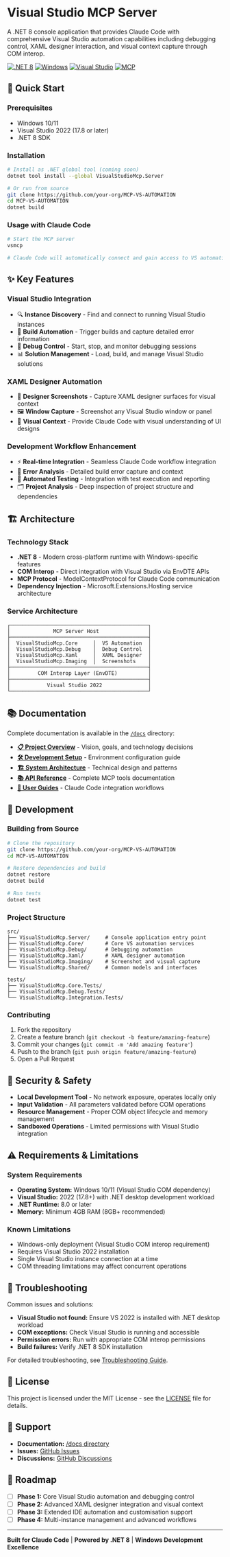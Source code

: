 # Visual Studio MCP Server

A .NET 8 console application that provides Claude Code with comprehensive Visual Studio automation capabilities including debugging control, XAML designer interaction, and visual context capture through COM interop.

[![.NET 8](https://img.shields.io/badge/.NET-8.0-blue.svg)](https://dotnet.microsoft.com/download/dotnet/8.0)
[![Windows](https://img.shields.io/badge/OS-Windows-blue.svg)](https://www.microsoft.com/windows)
[![Visual Studio](https://img.shields.io/badge/VS-2022-purple.svg)](https://visualstudio.microsoft.com/vs/)
[![MCP](https://img.shields.io/badge/MCP-0.3.0--preview.3-green.svg)](https://github.com/modelcontextprotocol)

## 🚀 Quick Start

### Prerequisites
- Windows 10/11
- Visual Studio 2022 (17.8 or later)
- .NET 8 SDK

### Installation
```bash
# Install as .NET global tool (coming soon)
dotnet tool install --global VisualStudioMcp.Server

# Or run from source
git clone https://github.com/your-org/MCP-VS-AUTOMATION
cd MCP-VS-AUTOMATION
dotnet build
```

### Usage with Claude Code
```bash
# Start the MCP server
vsmcp

# Claude Code will automatically connect and gain access to VS automation tools
```

## ✨ Key Features

### Visual Studio Integration
- 🔍 **Instance Discovery** - Find and connect to running Visual Studio instances
- 🔨 **Build Automation** - Trigger builds and capture detailed error information
- 🐛 **Debug Control** - Start, stop, and monitor debugging sessions
- 📊 **Solution Management** - Load, build, and manage Visual Studio solutions

### XAML Designer Automation
- 📸 **Designer Screenshots** - Capture XAML designer surfaces for visual context
- 🖼️ **Window Capture** - Screenshot any Visual Studio window or panel
- 🎨 **Visual Context** - Provide Claude Code with visual understanding of UI designs

### Development Workflow Enhancement  
- ⚡ **Real-time Integration** - Seamless Claude Code workflow integration
- 📝 **Error Analysis** - Detailed build error capture and context
- 🔄 **Automated Testing** - Integration with test execution and reporting
- 🗂️ **Project Analysis** - Deep inspection of project structure and dependencies

## 🏗️ Architecture

### Technology Stack
- **.NET 8** - Modern cross-platform runtime with Windows-specific features
- **COM Interop** - Direct integration with Visual Studio via EnvDTE APIs  
- **MCP Protocol** - ModelContextProtocol for Claude Code communication
- **Dependency Injection** - Microsoft.Extensions.Hosting service architecture

### Service Architecture
```
┌─────────────────────────────────────────────┐
│              MCP Server Host                │
├─────────────────────────────────────────────┤
│  VisualStudioMcp.Core     │  VS Automation  │
│  VisualStudioMcp.Debug    │  Debug Control  │  
│  VisualStudioMcp.Xaml     │  XAML Designer  │
│  VisualStudioMcp.Imaging  │  Screenshots    │
├─────────────────────────────────────────────┤
│         COM Interop Layer (EnvDTE)          │
├─────────────────────────────────────────────┤
│            Visual Studio 2022               │
└─────────────────────────────────────────────┘
```

## 📚 Documentation

Complete documentation is available in the [`/docs`](docs/) directory:

- **[📋 Project Overview](docs/project/project-overview.md)** - Vision, goals, and technology decisions
- **[🛠️ Development Setup](docs/development/development-setup.md)** - Environment configuration guide  
- **[🏗️ System Architecture](docs/architecture/system-architecture.md)** - Technical design and patterns
- **[📚 API Reference](docs/api/mcp-tools-reference.md)** - Complete MCP tools documentation
- **[👥 User Guides](docs/user-guides/claude-code-integration.md)** - Claude Code integration workflows

## 🔧 Development

### Building from Source
```bash
# Clone the repository
git clone https://github.com/your-org/MCP-VS-AUTOMATION
cd MCP-VS-AUTOMATION

# Restore dependencies and build
dotnet restore
dotnet build

# Run tests
dotnet test
```

### Project Structure
```
src/
├── VisualStudioMcp.Server/     # Console application entry point
├── VisualStudioMcp.Core/       # Core VS automation services
├── VisualStudioMcp.Debug/      # Debugging automation  
├── VisualStudioMcp.Xaml/       # XAML designer automation
├── VisualStudioMcp.Imaging/    # Screenshot and visual capture
└── VisualStudioMcp.Shared/     # Common models and interfaces

tests/
├── VisualStudioMcp.Core.Tests/
├── VisualStudioMcp.Debug.Tests/
└── VisualStudioMcp.Integration.Tests/
```

### Contributing
1. Fork the repository
2. Create a feature branch (`git checkout -b feature/amazing-feature`)
3. Commit your changes (`git commit -m 'Add amazing feature'`)
4. Push to the branch (`git push origin feature/amazing-feature`)
5. Open a Pull Request

## 🔐 Security & Safety

- **Local Development Tool** - No network exposure, operates locally only
- **Input Validation** - All parameters validated before COM operations
- **Resource Management** - Proper COM object lifecycle and memory management
- **Sandboxed Operations** - Limited permissions with Visual Studio integration

## ⚠️ Requirements & Limitations  

### System Requirements
- **Operating System:** Windows 10/11 (Visual Studio COM dependency)
- **Visual Studio:** 2022 (17.8+) with .NET desktop development workload
- **.NET Runtime:** 8.0 or later
- **Memory:** Minimum 4GB RAM (8GB+ recommended)

### Known Limitations
- Windows-only deployment (Visual Studio COM interop requirement)
- Requires Visual Studio 2022 installation
- Single Visual Studio instance connection at a time
- COM threading limitations may affect concurrent operations

## 🐛 Troubleshooting

Common issues and solutions:

- **Visual Studio not found:** Ensure VS 2022 is installed with .NET desktop workload
- **COM exceptions:** Check Visual Studio is running and accessible  
- **Permission errors:** Run with appropriate COM interop permissions
- **Build failures:** Verify .NET 8 SDK installation

For detailed troubleshooting, see [Troubleshooting Guide](docs/operations/troubleshooting-guide.md).

## 📄 License

This project is licensed under the MIT License - see the [LICENSE](LICENSE) file for details.

## 🤝 Support

- **Documentation:** [/docs directory](docs/)
- **Issues:** [GitHub Issues](https://github.com/your-org/MCP-VS-AUTOMATION/issues)  
- **Discussions:** [GitHub Discussions](https://github.com/your-org/MCP-VS-AUTOMATION/discussions)

## 🎯 Roadmap

- [ ] **Phase 1:** Core Visual Studio automation and debugging control
- [ ] **Phase 2:** Advanced XAML designer integration and visual context
- [ ] **Phase 3:** Extended IDE automation and customisation support
- [ ] **Phase 4:** Multi-instance management and advanced workflows

---

**Built for Claude Code** | **Powered by .NET 8** | **Windows Development Excellence**